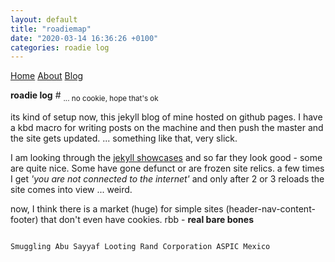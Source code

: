 ```yaml
---
layout: default
title: "roadiemap"
date: "2020-03-14 16:36:26 +0100"
categories: roadie log
---
```


<nav>
  <a href="/">Home</a>
  <a href="/about/">About</a>
  <a href="/blog/">Blog</a>
</nav>

<strong>roadie log</strong> \# <sub> ... no cookie, hope that's ok </sub>

its kind of setup now, this jekyll blog of mine hosted on github pages. I have a kbd macro for writing posts on the machine and then push the master and the site gets updated. ... something like that, very slick.

I am looking through the [jekyll showcases](https://jekyllrb.com/showcase/) and so far they look good - some are quite nice. Some have gone defunct or are frozen site relics. a few times I get  _'you are not connected to the internet'_ and only after 2 or 3 reloads the site comes into view ... weird.

now, I think there is a market (huge) for simple sites (header-nav-content-footer) that don't even have cookies. rbb - <strong>real bare bones</strong>



<code>
Smuggling Abu Sayyaf Looting Rand Corporation ASPIC Mexico
</code>

